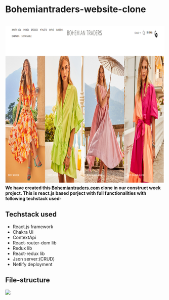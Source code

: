 # Bohemiantraders-website-clone

<br/>
<img  src="public\site.PNG" height="500px" width="auto" />
<br/>
<b>We have created this <a href="https://bohemiantraders.com/">Bohemiantraders.com</a> clone in our construct week project.
This is react.js based porject with full functionalities with following techstack used-</b>

## Techstack used

  - React.js framework
  - Chakra Ui 
  - ContextApi
  - React-router-dom lib
  - Redux lib
  - React-redux lib
  - Json server:(CRUD)
  - Netlify deployment


## File-structure
<img  src="https://github.com/krishnachaturvedi1901/Bohemiantraders-website-clone/blob/main/public/filestructure.PNG?raw=true" height="auto" width="auto" />
